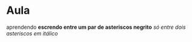 # Aula
aprendendo
**escrendo entre um par de asteriscos negrito**
*só entre dois asteriscos em itálico*

